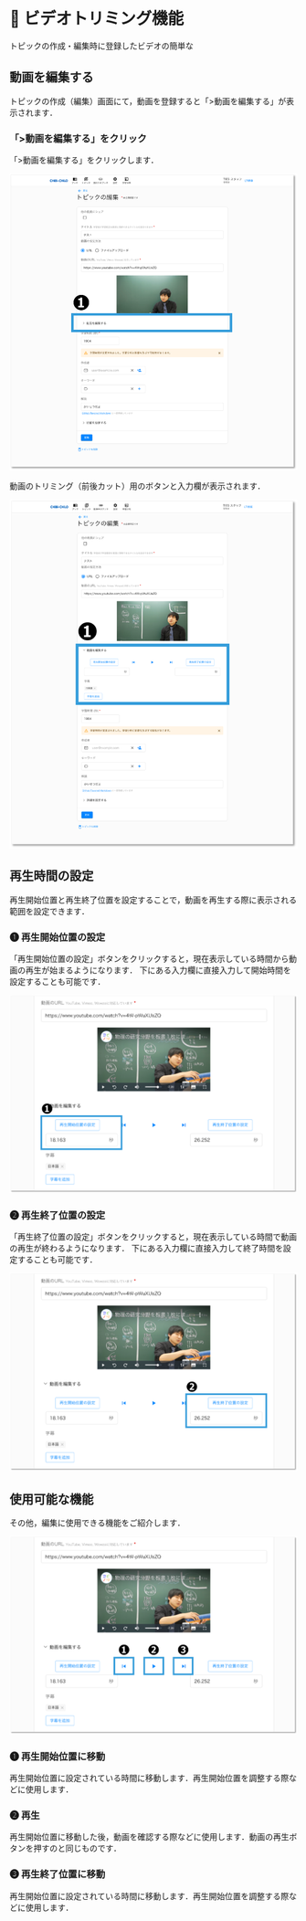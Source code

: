 # 🌿 ビデオトリミング機能
トピックの作成・編集時に登録したビデオの簡単な

## 動画を編集する
トピックの作成（編集）画面にて，動画を登録すると「>動画を編集する」が表示されます．

###  「>動画を編集する」をクリック
「>動画を編集する」をクリックします．

![](<../.gitbook/assets/image (443).png>)

動画のトリミング（前後カット）用のボタンと入力欄が表示されます．

![](<../.gitbook/assets/image (444).png>)

## 再生時間の設定
再生開始位置と再生終了位置を設定することで，動画を再生する際に表示される範囲を設定できます．

### ❶ 再生開始位置の設定
「再生開始位置の設定」ボタンをクリックすると，現在表示している時間から動画の再生が始まるようになります．
下にある入力欄に直接入力して開始時間を設定することも可能です．

![](<../.gitbook/assets/image (445).png>)

### ❷ 再生終了位置の設定
「再生終了位置の設定」ボタンをクリックすると，現在表示している時間で動画の再生が終わるようになります．
下にある入力欄に直接入力して終了時間を設定することも可能です．

![](<../.gitbook/assets/image (446).png>)


## 使用可能な機能
その他，編集に使用できる機能をご紹介します．

![](<../.gitbook/assets/image (447).png>)

### ❶ 再生開始位置に移動
再生開始位置に設定されている時間に移動します．再生開始位置を調整する際などに使用します．

### ❷ 再生
再生開始位置に移動した後，動画を確認する際などに使用します．動画の再生ボタンを押すのと同じものです．

### ❸ 再生終了位置に移動
再生開始位置に設定されている時間に移動します．再生開始位置を調整する際などに使用します．